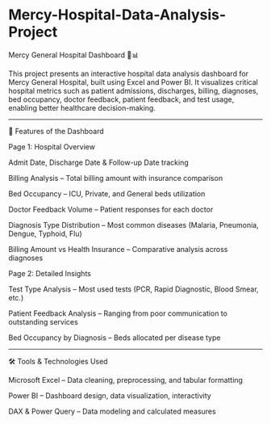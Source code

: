 # Mercy-Hospital-Data-Analysis-Project
Mercy General Hospital Dashboard 🏥📊

This project presents an interactive hospital data analysis dashboard for Mercy General Hospital, built using Excel and Power BI. It visualizes critical hospital metrics such as patient admissions, discharges, billing, diagnoses, bed occupancy, doctor feedback, patient feedback, and test usage, enabling better healthcare decision-making.


---

📌 Features of the Dashboard

Page 1: Hospital Overview

Admit Date, Discharge Date & Follow-up Date tracking

Billing Analysis – Total billing amount with insurance comparison

Bed Occupancy – ICU, Private, and General beds utilization

Doctor Feedback Volume – Patient responses for each doctor

Diagnosis Type Distribution – Most common diseases (Malaria, Pneumonia, Dengue, Typhoid, Flu)

Billing Amount vs Health Insurance – Comparative analysis across diagnoses


Page 2: Detailed Insights

Test Type Analysis – Most used tests (PCR, Rapid Diagnostic, Blood Smear, etc.)

Patient Feedback Analysis – Ranging from poor communication to outstanding services

Bed Occupancy by Diagnosis – Beds allocated per disease type



---

🛠 Tools & Technologies Used

Microsoft Excel – Data cleaning, preprocessing, and tabular formatting

Power BI – Dashboard design, data visualization, interactivity

DAX & Power Query – Data modeling and calculated measures

